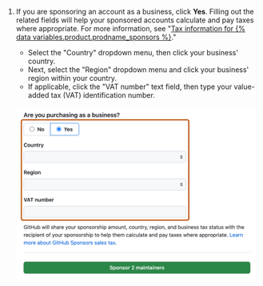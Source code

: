 1. If you are sponsoring an account as a business, click **Yes**. Filling out the related fields will help your sponsored accounts calculate and pay taxes where appropriate. For more information, see "[Tax information for {% data variables.product.prodname_sponsors %}](/sponsors/receiving-sponsorships-through-github-sponsors/tax-information-for-github-sponsors#sales-tax)."
   * Select the "Country" dropdown menu, then click your business' country.
   * Next, select the "Region" dropdown menu and click your business' region within your country.
   * If applicable, click the "VAT number" text field, then type your value-added tax (VAT) identification number.

   ![Screenshot of the sponsorship checkout page. The fields for sponsoring as a business are outlined in dark orange.](/assets/images/help/sponsors/bulk-sponsors-business-purchase.png)
